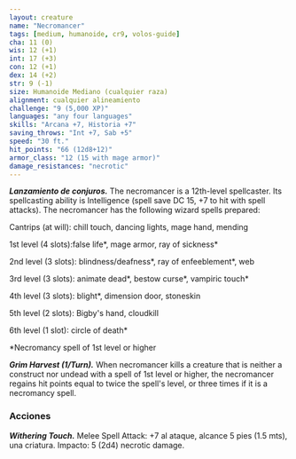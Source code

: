 ```yaml
---
layout: creature
name: "Necromancer"
tags: [medium, humanoide, cr9, volos-guide]
cha: 11 (0)
wis: 12 (+1)
int: 17 (+3)
con: 12 (+1)
dex: 14 (+2)
str: 9 (-1)
size: Humanoide Mediano (cualquier raza)
alignment: cualquier alineamiento
challenge: "9 (5,000 XP)"
languages: "any four languages"
skills: "Arcana +7, Historia +7"
saving_throws: "Int +7, Sab +5"
speed: "30 ft."
hit_points: "66 (12d8+12)"
armor_class: "12 (15 with mage armor)"
damage_resistances: "necrotic"
---
```


***Lanzamiento de conjuros.*** The necromancer is a 12th-level spellcaster. Its spellcasting ability is Intelligence (spell save DC 15, +7 to hit with spell attacks). The necromancer has the following wizard spells prepared:

Cantrips (at will): chill touch, dancing lights, mage hand, mending

1st level (4 slots):false life*, mage armor, ray of sickness*

2nd level (3 slots): blindness/deafness*, ray of enfeeblement*, web

3rd level (3 slots): animate dead*, bestow curse*, vampiric touch*

4th level (3 slots): blight*, dimension door, stoneskin

5th level (2 slots): Bigby's hand, cloudkill

6th level (1 slot): circle of death*

*Necromancy spell of 1st level or higher

***Grim Harvest (1/Turn).*** When necromancer kills a creature that is neither a construct nor undead with a spell of 1st level or higher, the necromancer regains hit points equal to twice the spell's level, or three times if it is a necromancy spell.

### Acciones

***Withering Touch.*** Melee Spell Attack: +7 al ataque, alcance 5 pies (1.5 mts), una criatura. Impacto: 5 (2d4) necrotic damage.